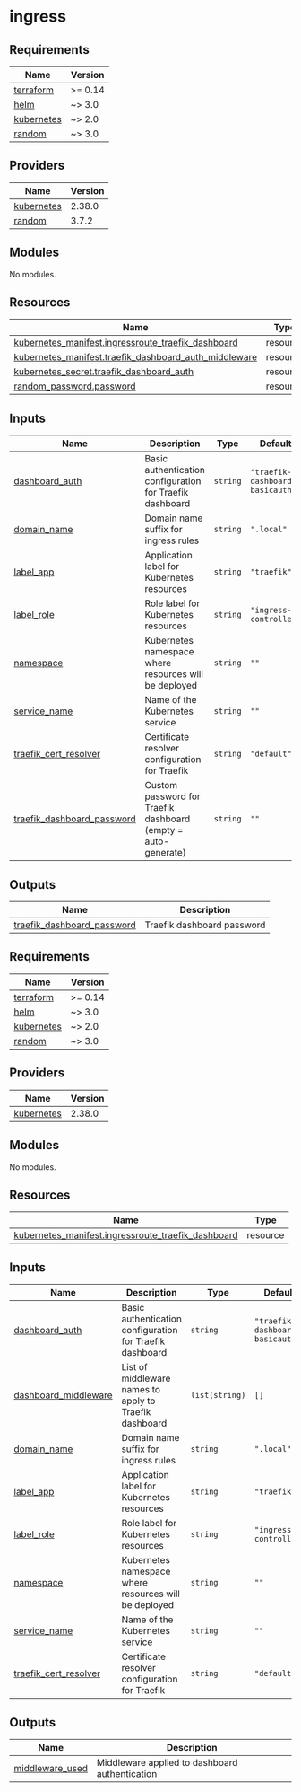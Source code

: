 # ingress

<!-- BEGINNING OF PRE-COMMIT-TERRAFORM DOCS HOOK -->
## Requirements

| Name | Version |
|------|---------|
| <a name="requirement_terraform"></a> [terraform](#requirement\_terraform) | >= 0.14 |
| <a name="requirement_helm"></a> [helm](#requirement\_helm) | ~> 3.0 |
| <a name="requirement_kubernetes"></a> [kubernetes](#requirement\_kubernetes) | ~> 2.0 |
| <a name="requirement_random"></a> [random](#requirement\_random) | ~> 3.0 |

## Providers

| Name | Version |
|------|---------|
| <a name="provider_kubernetes"></a> [kubernetes](#provider\_kubernetes) | 2.38.0 |
| <a name="provider_random"></a> [random](#provider\_random) | 3.7.2 |

## Modules

No modules.

## Resources

| Name | Type |
|------|------|
| [kubernetes_manifest.ingressroute_traefik_dashboard](https://registry.terraform.io/providers/hashicorp/kubernetes/latest/docs/resources/manifest) | resource |
| [kubernetes_manifest.traefik_dashboard_auth_middleware](https://registry.terraform.io/providers/hashicorp/kubernetes/latest/docs/resources/manifest) | resource |
| [kubernetes_secret.traefik_dashboard_auth](https://registry.terraform.io/providers/hashicorp/kubernetes/latest/docs/resources/secret) | resource |
| [random_password.password](https://registry.terraform.io/providers/hashicorp/random/latest/docs/resources/password) | resource |

## Inputs

| Name | Description | Type | Default | Required |
|------|-------------|------|---------|:--------:|
| <a name="input_dashboard_auth"></a> [dashboard\_auth](#input\_dashboard\_auth) | Basic authentication configuration for Traefik dashboard | `string` | `"traefik-dashboard-basicauth"` | no |
| <a name="input_domain_name"></a> [domain\_name](#input\_domain\_name) | Domain name suffix for ingress rules | `string` | `".local"` | no |
| <a name="input_label_app"></a> [label\_app](#input\_label\_app) | Application label for Kubernetes resources | `string` | `"traefik"` | no |
| <a name="input_label_role"></a> [label\_role](#input\_label\_role) | Role label for Kubernetes resources | `string` | `"ingress-controller"` | no |
| <a name="input_namespace"></a> [namespace](#input\_namespace) | Kubernetes namespace where resources will be deployed | `string` | `""` | no |
| <a name="input_service_name"></a> [service\_name](#input\_service\_name) | Name of the Kubernetes service | `string` | `""` | no |
| <a name="input_traefik_cert_resolver"></a> [traefik\_cert\_resolver](#input\_traefik\_cert\_resolver) | Certificate resolver configuration for Traefik | `string` | `"default"` | no |
| <a name="input_traefik_dashboard_password"></a> [traefik\_dashboard\_password](#input\_traefik\_dashboard\_password) | Custom password for Traefik dashboard (empty = auto-generate) | `string` | `""` | no |

## Outputs

| Name | Description |
|------|-------------|
| <a name="output_traefik_dashboard_password"></a> [traefik\_dashboard\_password](#output\_traefik\_dashboard\_password) | Traefik dashboard password |
<!-- END OF PRE-COMMIT-TERRAFORM DOCS HOOK -->

<!-- BEGIN_TF_DOCS -->


## Requirements

| Name | Version |
|------|---------|
| <a name="requirement_terraform"></a> [terraform](#requirement\_terraform) | >= 0.14 |
| <a name="requirement_helm"></a> [helm](#requirement\_helm) | ~> 3.0 |
| <a name="requirement_kubernetes"></a> [kubernetes](#requirement\_kubernetes) | ~> 2.0 |
| <a name="requirement_random"></a> [random](#requirement\_random) | ~> 3.0 |

## Providers

| Name | Version |
|------|---------|
| <a name="provider_kubernetes"></a> [kubernetes](#provider\_kubernetes) | 2.38.0 |

## Modules

No modules.

## Resources

| Name | Type |
|------|------|
| [kubernetes_manifest.ingressroute_traefik_dashboard](https://registry.terraform.io/providers/hashicorp/kubernetes/latest/docs/resources/manifest) | resource |

## Inputs

| Name | Description | Type | Default | Required |
|------|-------------|------|---------|:--------:|
| <a name="input_dashboard_auth"></a> [dashboard\_auth](#input\_dashboard\_auth) | Basic authentication configuration for Traefik dashboard | `string` | `"traefik-dashboard-basicauth"` | no |
| <a name="input_dashboard_middleware"></a> [dashboard\_middleware](#input\_dashboard\_middleware) | List of middleware names to apply to Traefik dashboard | `list(string)` | `[]` | no |
| <a name="input_domain_name"></a> [domain\_name](#input\_domain\_name) | Domain name suffix for ingress rules | `string` | `".local"` | no |
| <a name="input_label_app"></a> [label\_app](#input\_label\_app) | Application label for Kubernetes resources | `string` | `"traefik"` | no |
| <a name="input_label_role"></a> [label\_role](#input\_label\_role) | Role label for Kubernetes resources | `string` | `"ingress-controller"` | no |
| <a name="input_namespace"></a> [namespace](#input\_namespace) | Kubernetes namespace where resources will be deployed | `string` | `""` | no |
| <a name="input_service_name"></a> [service\_name](#input\_service\_name) | Name of the Kubernetes service | `string` | `""` | no |
| <a name="input_traefik_cert_resolver"></a> [traefik\_cert\_resolver](#input\_traefik\_cert\_resolver) | Certificate resolver configuration for Traefik | `string` | `"default"` | no |

## Outputs

| Name | Description |
|------|-------------|
| <a name="output_middleware_used"></a> [middleware\_used](#output\_middleware\_used) | Middleware applied to dashboard authentication |

<!-- END_TF_DOCS -->
